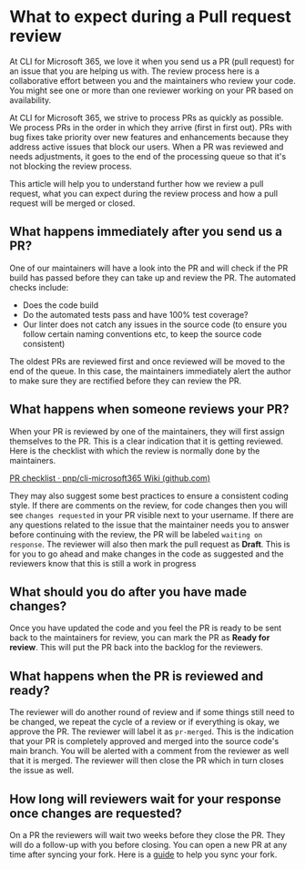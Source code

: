 # What to expect during a Pull request review

At CLI for Microsoft 365, we love it when you send us a PR (pull request) for an issue that you are helping us with. The review process here is a collaborative effort between you and the maintainers who review your code. You might see one or more than one reviewer working on your PR based on availability.  

At CLI for Microsoft 365, we strive to process PRs as quickly as possible. We process PRs in the order in which they arrive (first in first out). PRs with bug fixes take priority over new features and enhancements because they address active issues that block our users. When a PR was reviewed and needs adjustments, it goes to the end of the processing queue so that it's not blocking the review process. 

This article will help you to understand further how we review a pull request, what you can expect during the review process and how a pull request will be merged or closed. 

## What happens immediately after you send us a PR? 

One of our maintainers will have a look into the PR and will check if the PR build has passed before they can take up and review the PR. The automated checks include: 

- Does the code build 
- Do the automated tests pass and have 100% test coverage? 
- Our linter does not catch any issues in the source code (to ensure you follow certain naming conventions etc, to keep the source code consistent)
 
The oldest PRs are reviewed first and once reviewed will be moved to the end of the queue. In this case, the maintainers immediately alert the author to make sure they are rectified before they can review the PR. 

## What happens when someone reviews your PR? 

When your PR is reviewed by one of the maintainers, they will first assign themselves to the PR. This is a clear indication that it is getting reviewed. Here is the checklist with which the review is normally done by the maintainers. 

[PR checklist · pnp/cli-microsoft365 Wiki (github.com)](https://github.com/pnp/cli-microsoft365/wiki/PR-checklist)

They may also suggest some best practices to ensure a consistent coding style. If there are comments on the review, for code changes then you will see `changes requested` in your PR visible next to your username. If there are any questions related to the issue that the maintainer needs you to answer before continuing with the review, the PR will be labeled `waiting on response`. The reviewer will also then mark the pull request as **Draft**. This is for you to go ahead and make changes in the code as suggested and the reviewers know that this is still a work in progress

## What should you do after you have made changes? 

Once you have updated the code and you feel the PR is ready to be sent back to the maintainers for review, you can mark the PR as **Ready for review**. This will put the PR back into the backlog for the reviewers.  

## What happens when the PR is reviewed and ready? 

The reviewer will do another round of review and if some things still need to be changed, we repeat the cycle of a review or if everything is okay, we approve the PR. The reviewer will label it as `pr-merged`. This is the indication that your PR is completely approved and merged into the source code's main branch. You will be alerted with a comment from the reviewer as well that it is merged. The reviewer will then close the PR which in turn closes the issue as well. 

## How long will reviewers wait for your response once changes are requested? 

On a PR the reviewers will wait two weeks before they close the PR. They will do a follow-up with you before closing. You can open a new PR at any time after syncing your fork. Here is a [guide](https://github.com/pnp/cli-microsoft365/blob/main/CONTRIBUTING.md#tips) to help you sync your fork.
